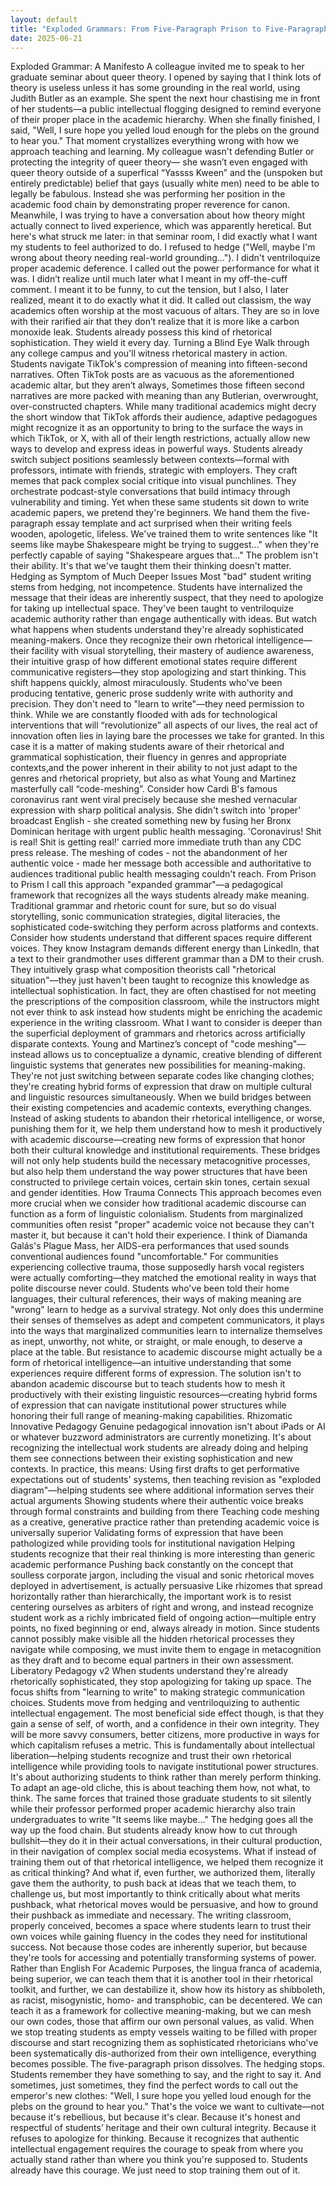 ```yaml
---
layout: default
title: "Exploded Grammars: From Five-Paragraph Prison to Five-Paragraph Prism"
date: 2025-06-21
---
```


Exploded Grammar: A Manifesto
A colleague invited me to speak to her graduate seminar about queer theory. I opened by saying that I think lots of theory is useless unless it has some grounding in the real world, using Judith Butler as an example. She spent the next hour chastising me in front of her students—a public intellectual flogging designed to remind everyone of their proper place in the academic hierarchy.
When she finally finished, I said, "Well, I sure hope you yelled loud enough for the plebs on the ground to hear you."
That moment crystallizes everything wrong with how we approach teaching and learning. My colleague wasn't defending Butler or protecting the integrity of queer theory— she wasn’t even engaged with queer theory outside of a superfical “Yassss Kween” and the (unspoken but entirely predictable) belief that gays (usually white men) need to be able to legally be fabulous. Instead she was performing her position in the academic food chain by demonstrating proper reverence for canon. Meanwhile, I was trying to have a conversation about how theory might actually connect to lived experience, which was apparently heretical.
But here's what struck me later: in that seminar room, I did exactly what I want my students to feel authorized to do. I refused to hedge ("Well, maybe I'm wrong about theory needing real-world grounding..."). I didn't ventriloquize proper academic deference. I called out the power performance for what it was. 
I didn’t realize until much later what I meant in my off-the-cuff comment. I meant it to be funny, to cut the tension, but I also, I later realized, meant it to do exactly what it did. It called out classism, the way academics often worship at the most vacuous of altars. They are so in love with their rarified air that they don’t realize that it is more like a carbon monoxide leak.
Students already possess this kind of rhetorical sophistication. They wield it every day.
Turning a Blind Eye
Walk through any college campus and you'll witness rhetorical mastery in action. Students navigate TikTok's compression of meaning into fifteen-second narratives. Often TikTok posts are as vacuous as the aforementioned academic altar, but they aren’t always, Sometimes those fifteen second narratives are more packed with meaning than any Butlerian, overwrought, over-constructed chapters. While many traditional academics might decry the short window that TikTok affords their audience, adaptive pedagogues might recognize it as an opportunity to bring to the surface the ways in which TikTok, or X, with all of their length restrictions, actually allow new ways to develop and express ideas in powerful ways. 
Students already switch subject positions seamlessly between contexts—formal with professors, intimate with friends, strategic with employers. They craft memes that pack complex social critique into visual punchlines. They orchestrate podcast-style conversations that build intimacy through vulnerability and timing.
Yet when these same students sit down to write academic papers, we pretend they're beginners. We hand them the five-paragraph essay template and act surprised when their writing feels wooden, apologetic, lifeless. We've trained them to write sentences like "It seems like maybe Shakespeare might be trying to suggest..." when they're perfectly capable of saying "Shakespeare argues that..."
The problem isn't their ability. It's that we've taught them their thinking doesn't matter.
Hedging as Symptom of Much Deeper Issues
Most "bad" student writing stems from hedging, not incompetence. Students have internalized the message that their ideas are inherently suspect, that they need to apologize for taking up intellectual space. They've been taught to ventriloquize academic authority rather than engage authentically with ideas.
But watch what happens when students understand they're already sophisticated meaning-makers. Once they recognize their own rhetorical intelligence—their facility with visual storytelling, their mastery of audience awareness, their intuitive grasp of how different emotional states require different communicative registers—they stop apologizing and start thinking.
This shift happens quickly, almost miraculously. Students who've been producing tentative, generic prose suddenly write with authority and precision. They don't need to "learn to write"—they need permission to think. While we are constantly flooded with ads for technological interventions that will “revolutionize” all aspects of our lives, the real act of innovation often lies in laying bare the processes we take for granted. In this case it is a matter of making students aware of their rhetorical and grammatical sophistication, their fluency in genres and appropriate contexts,and the power inherent in their ability to not just adapt to the genres and rhetorical propriety, but also as what Young and Martinez masterfully call “code-meshing”. 
Consider how Cardi B's famous coronavirus rant went viral precisely because she meshed vernacular expression with sharp political analysis. She didn't switch into 'proper' broadcast English - she created something new by fusing her Bronx Dominican heritage with urgent public health messaging. 'Coronavirus! Shit is real! Shit is getting real!' carried more immediate truth than any CDC press release. The meshing of codes - not the abandonment of her authentic voice - made her message both accessible and authoritative to audiences traditional public health messaging couldn't reach.
From Prison to Prism
I call this approach "expanded grammar"—a pedagogical framework that recognizes all the ways students already make meaning. Traditional grammar and rhetoric count for sure, but so do visual storytelling, sonic communication strategies, digital literacies, the sophisticated code-switching they perform across platforms and contexts.
Consider how students understand that different spaces require different voices. They know Instagram demands different energy than LinkedIn, that a text to their grandmother uses different grammar than a DM to their crush. They intuitively grasp what composition theorists call "rhetorical situation"—they just haven't been taught to recognize this knowledge as intellectual sophistication. In fact, they are often chastised for not meeting the prescriptions of the composition classroom, while the instructors might not ever think to ask instead how students might be enriching the academic experience in the writing classroom.
What I want to consider is deeper than the superficial deployment of grammars and rhetorics across artificially disparate contexts. Young and Martinez’s concept of "code meshing"— instead allows us to conceptualize a dynamic, creative blending of different linguistic systems that generates new possibilities for meaning-making. They're not just switching between separate codes like changing clothes; they're creating hybrid forms of expression that draw on multiple cultural and linguistic resources simultaneously.
When we build bridges between their existing competencies and academic contexts, everything changes. Instead of asking students to abandon their rhetorical intelligence, or worse, punishing them for it, we help them understand how to mesh it productively with academic discourse—creating new forms of expression that honor both their cultural knowledge and institutional requirements. These bridges will not only help students build the necessary metacognitive processes, but also help them understand the way power structures that have been constructed to privilege certain voices, certain skin tones, certain sexual and gender identities. 
How Trauma Connects
This approach becomes even more crucial when we consider how traditional academic discourse can function as a form of linguistic colonialism. Students from marginalized communities often resist "proper" academic voice not because they can't master it, but because it can't hold their experience.
I think of Diamanda Galás's Plague Mass, her AIDS-era performances that used sounds conventional audiences found "uncomfortable." For communities experiencing collective trauma, those supposedly harsh vocal registers were actually comforting—they matched the emotional reality in ways that polite discourse never could.
Students who've been told their home languages, their cultural references, their ways of making meaning are "wrong" learn to hedge as a survival strategy. Not only does this undermine their senses of themselves as adept and competent communicators, it plays into the ways that marginalized communities learn to internalize themselves as inept, unworthy, not white, or straight, or male enough, to deserve a place at the table. But resistance to academic discourse might actually be a form of rhetorical intelligence—an intuitive understanding that some experiences require different forms of expression.
The solution isn't to abandon academic discourse but to teach students how to mesh it productively with their existing linguistic resources—creating hybrid forms of expression that can navigate institutional power structures while honoring their full range of meaning-making capabilities.
Rhizomatic Innovative Pedagogy
Genuine pedagogical innovation isn't about iPads or AI or whatever buzzword administrators are currently monetizing. It's about recognizing the intellectual work students are already doing and helping them see connections between their existing sophistication and new contexts.
In practice, this means:
Using first drafts to get performative expectations out of students' systems, then teaching revision as "exploded diagram"—helping students see where additional information serves their actual arguments
Showing students where their authentic voice breaks through formal constraints and building from there
Teaching code meshing as a creative, generative practice rather than pretending academic voice is universally superior
Validating forms of expression that have been pathologized while providing tools for institutional navigation
Helping students recognize that their real thinking is more interesting than generic academic performance
Pushing back constantly on the concept that soulless corporate jargon, including the visual and sonic rhetorical moves deployed in advertisement, is actually persuasive
Like rhizomes that spread horizontally rather than hierarchically, the important work is to resist centering ourselves as arbiters of right and wrong, and instead recognize student work as a richly imbricated field of ongoing action—multiple entry points, no fixed beginning or end, always already in motion. Since students cannot possibly make visible all the hidden rhetorical processes they navigate while composing, we must invite them to engage in metacognition as they draft and to become equal partners in their own assessment.
Liberatory Pedagogy v2
When students understand they're already rhetorically sophisticated, they stop apologizing for taking up space. The focus shifts from "learning to write" to making strategic communication choices. Students move from hedging and ventriloquizing to authentic intellectual engagement. The most beneficial side effect though, is that they gain a sense of self, of worth, and a confidence in their own integrity. They will be more savvy consumers, better citizens, more productive in ways for which capitalism refuses a metric.
This is fundamentally about intellectual liberation—helping students recognize and trust their own rhetorical intelligence while providing tools to navigate institutional power structures. It's about authorizing students to think rather than merely perform thinking. To adapt an age-old cliche, this is about teaching them how, not what, to think.
The same forces that trained those graduate students to sit silently while their professor performed proper academic hierarchy also train undergraduates to write "It seems like maybe..." The hedging goes all the way up the food chain.
But students already know how to cut through bullshit—they do it in their actual conversations, in their cultural production, in their navigation of complex social media ecosystems. What if instead of training them out of that rhetorical intelligence, we helped them recognize it as critical thinking? And what if, even further, we authorized them, literally gave them the authority, to push back at ideas that we teach them, to challenge us, but most importantly to think critically about what merits pushback, what rhetorical moves would be persuasive, and how to ground their pushback as immediate and necessary.
The writing classroom, properly conceived, becomes a space where students learn to trust their own voices while gaining fluency in the codes they need for institutional success. Not because those codes are inherently superior, but because they're tools for accessing and potentially transforming systems of power. Rather than English For Academic Purposes, the lingua franca of academia, being superior, we can teach them that it is another tool in their rhetorical toolkit, and further, we can destabilize it, show how its history as shibboleth, as racist, misogynistic, homo- and transphobic, can be decentered. We can teach it as a framework for collective meaning-making, but we can mesh our own codes, those that affirm our own personal values, as valid.
When we stop treating students as empty vessels waiting to be filled with proper discourse and start recognizing them as sophisticated rhetoricians who've been systematically dis-authorized from their own intelligence, everything becomes possible. The five-paragraph prison dissolves. The hedging stops. Students remember they have something to say, and the right to say it.
And sometimes, just sometimes, they find the perfect words to call out the emperor's new clothes: "Well, I sure hope you yelled loud enough for the plebs on the ground to hear you."
That's the voice we want to cultivate—not because it's rebellious, but because it's clear. Because it's honest and respectful of students’ heritage and their own cultural integrity. Because it refuses to apologize for thinking. Because it recognizes that authentic intellectual engagement requires the courage to speak from where you actually stand rather than where you think you're supposed to.
Students already have this courage. We just need to stop training them out of it.
